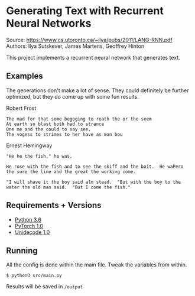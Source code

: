 # Generating Text with Recurrent Neural Networks

Source: https://www.cs.utoronto.ca/~ilya/pubs/2011/LANG-RNN.pdf
Authors: Ilya Sutskever, James Martens, Geoffrey Hinton

This project implements a recurrent neural network that generates text.

## Examples

The generations don't make a lot of sense. They could definitely be further optimized, but they do come up with some fun results.

Robert Frost
```
The mad for that some begoging to reath the or the seem
At earth so blast both had to strance
One me and the could to say see.
The vogess to strimes to her have as man bou
```

Ernest Hemingway
```
"He he the fish," he was.

He rose with the fish and to see the skiff and the bait.  He waPero the sure the line and the great the working come.

"I will shave it the boy said alm stead.  "But with the boy to the water the old man said.  "But I come the fish."
```

## Requirements + Versions

- [Python 3.6](https://www.python.org/)
- [PyTorch 1.0](https://pytorch.org/)
- [Unidecode 1.0](https://pypi.org/project/Unidecode)

## Running

All the config is done within the main file. Tweak the variables from within.

```
$ python3 src/main.py
```

Results will be saved in `/output`